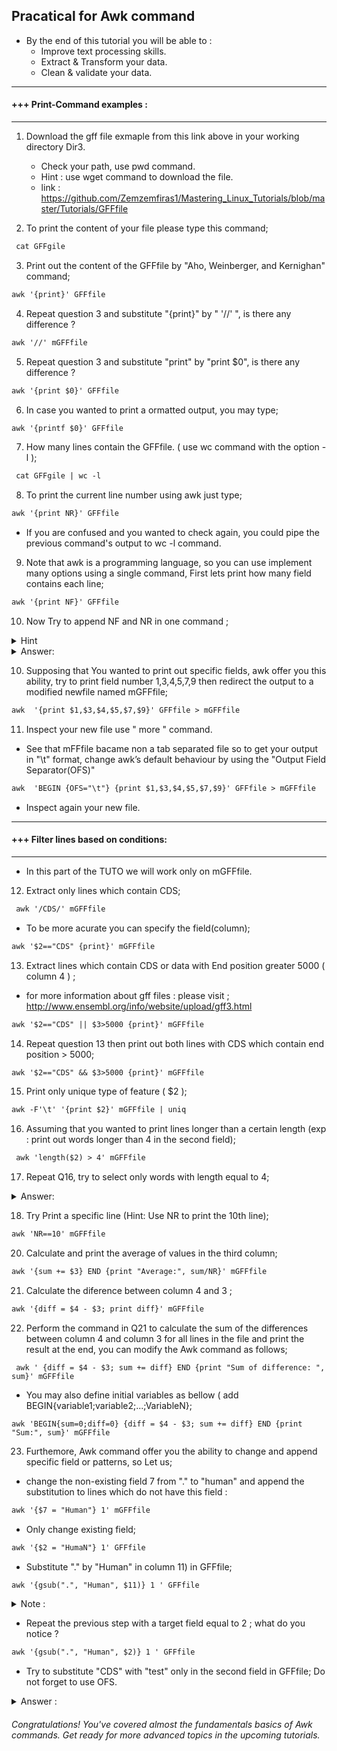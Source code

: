 ##  Pracatical for Awk command

 * By the end of this tutorial you will be able to : 
   - Improve text processing skills.
   - Extract & Transform your data.
   - Clean & validate your data.
---------------------------------------------------------------------------------------------------------------------------------
#### +++ Print-Command examples : 
---------------------------------------------------------------------------------------------------------------------------------
1. Download the gff file exmaple from this link above in your working directory Dir3. 
   - Check your path, use pwd command.
   - Hint : use wget command to download the file.
   - link : https://github.com/Zemzemfiras1/Mastering_Linux_Tutorials/blob/master/Tutorials/GFFfile

2. To print the content of your file please type this command;

```markdown
 cat GFFgile 
```

3. Print out the content of the GFFfile by "Aho, Weinberger, and Kernighan" command;

```markdown
awk '{print}' GFFfile 
```

4. Repeat question 3 and substitute "{print}" by " '//' ", is there any difference ? 

```markdown
awk '//' mGFFfile 
```

5. Repeat question 3 and substitute "print" by "print $0", is there any difference ? 

```markdown
awk '{print $0}' GFFfile 
```

6. In case you wanted to print a ormatted output, you may type; 

```markdown
awk '{printf $0}' GFFfile 
```

7. How many lines contain the GFFfile. ( use wc command with the option -l ); 

```markdown
 cat GFFgile | wc -l 
```

8. To print the current line number using awk just type;

```markdown
awk '{print NR}' GFFfile  
```

* If you are confused and you wanted to check again, you could pipe the previous command's output to wc -l command. 

9. Note that awk is a programming language, so you can use implement many options using a single command, First lets print how many field contains each line; 

```markdown
awk '{print NF}' GFFfile 
```

10. Now Try to append NF and NR in one command ;


<details>
<summary> Hint </summary>
<p> You could write a string in your command exp awk '{ ... ,"your string", ...}' input </p> 
</details>
<details>
<summary> Answer: </summary>

```markdown
 awk '{print "The number of field in line",NR," is : ", NF}' GFFfile 
```
</details>

10. Supposing that You wanted to print out specific fields, awk offer you this ability, try to print field number 1,3,4,5,7,9 then redirect the output to a  modified newfile named mGFFfile;

```markdown
awk  '{print $1,$3,$4,$5,$7,$9}' GFFfile > mGFFfile
```

11. Inspect your new file use " more " command.
  - See that mFFfile bacame non a tab separated file so to get your output in "\t" format, change awk’s default behaviour by using the "Output Field Separator(OFS)" 

```markdown
awk  'BEGIN {OFS="\t"} {print $1,$3,$4,$5,$7,$9}' GFFfile > mGFFfile
```

  - Inspect again your new file. 
---------------------------------------------------------------------------------------------------------------------------------
#### +++ Filter lines based on conditions: 
---------------------------------------------------------------------------------------------------------------------------------
* In this part of the TUTO we will work only on mGFFfile. 

12. Extract only lines which contain CDS; 

```markdown
 awk '/CDS/' mGFFfile 
```

* To be more acurate you can specify the field(column); 

```markdown
awk '$2=="CDS" {print}' mGFFfile 
```

13. Extract lines which contain CDS or data with End position greater 5000 ( column 4 ) ; 
  - for more information about gff files : please visit ; http://www.ensembl.org/info/website/upload/gff3.html

```markdown
awk '$2=="CDS" || $3>5000 {print}' mGFFfile
```

14. Repeat question 13 then print out both lines with CDS which contain end position > 5000; 

```markdown
awk '$2=="CDS" && $3>5000 {print}' mGFFfile 
```

15. Print only unique type of feature ( $2 ); 

```markdown
awk -F'\t' '{print $2}' mGFFfile | uniq
```

16. Assuming that you wanted to print lines longer than a certain length (exp : print out words longer than 4 in the second field);

```markdown
 awk 'length($2) > 4' mGFFfile 
```

17. Repeat Q16, try to select only words with length equal to 4; 
<details>
<summary> Answer: </summary>

```markdown
awk 'length($2)== 4' mGFFfile 
```

</details>

18. Try Print a specific line (Hint: Use NR to print the 10th line);

```markdown
awk 'NR==10' mGFFfile
```

20. Calculate and print the average of values in the third column; 

```markdown
awk '{sum += $3} END {print "Average:", sum/NR}' mGFFfile 
```

21. Calculate the diference between column 4 and 3 ; 

```markdown
awk '{diff = $4 - $3; print diff}' mGFFfile
```

22. Perform the command in Q21 to calculate the sum of the differences between column 4 and column 3 for all lines in the file and print the result at the end, you can modify the Awk command as follows; 

```markdwon
 awk ' {diff = $4 - $3; sum += diff} END {print "Sum of difference: ", sum}' mGFFfile 
```

- You may also define initial variables as bellow ( add BEGIN{variable1;variable2;...;VariableN}; 

```markdwon
awk 'BEGIN{sum=0;diff=0} {diff = $4 - $3; sum += diff} END {print "Sum:", sum}' mGFFfile 
```
23. Furthemore, Awk command offer you the ability to change and append specific field or patterns, so Let us; 
  * change the non-existing field 7 from "." to "human" and append the substitution to lines which do not have this field :  

```markdown 
awk '{$7 = "Human"} 1' mGFFfile 
```

 * Only change existing field; 

```markdown 
awk '{$2 = "HumaN"} 1' GFFfile
```

 * Substitute "." by  "Human" in column 11) in GFFfile; 

```markdown 
awk '{gsub(".", "Human", $11)} 1 ' GFFfile 
```

<details>
<summary> Note : </summary>
<p>
   => Note1 : that gsub is a built-in function in Awk that stands for "global substitution." It is used to search for a pattern within each line of input text and replace all occurrences of that pattern with a specified replacement text: 
       * "." : Is the :regexp: regular expression pattern you want to search for within the target string.
       * "Human" : IS the :replacement: the text that you want to replace the matched pattern with.
       * $1 : IS the :target: the variable or field where you want to perform the substitution. 
       * 1 :IS a common Awk idiom that means to print the modified line.
   
   => Note2 : Nothing here to be changer as the reason there is no field 11 to change. 
</p>
</details>

 * Repeat the previous step with a target field equal to 2 ; what do you notice ? 

```markdown 
awk '{gsub(".", "Human", $2)} 1 ' GFFfile 
```

 * Try to substitute "CDS" with "test" only in the second field in GFFfile; Do not forget to use OFS. 

<details>
<summary> Answer : </summary>

```markdown 
awk 'BEGIN{OFS="\t"} {gsub("CDS", "test", $2)} 1' mGFFfile 
```

</details>

###### Congratulations! You've covered almost the fundamentals basics  of Awk commands. Get ready for more advanced topics in the upcoming tutorials.




